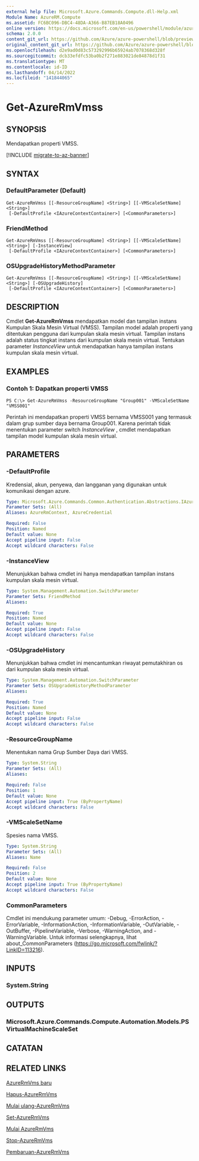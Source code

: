 ```yaml
---
external help file: Microsoft.Azure.Commands.Compute.dll-Help.xml
Module Name: AzureRM.Compute
ms.assetid: FC6BC096-DBC4-48DA-A366-B87EB18A0496
online version: https://docs.microsoft.com/en-us/powershell/module/azurerm.compute/get-azurermvmss
schema: 2.0.0
content_git_url: https://github.com/Azure/azure-powershell/blob/preview/src/ResourceManager/Compute/Commands.Compute/help/Get-AzureRmVmss.md
original_content_git_url: https://github.com/Azure/azure-powershell/blob/preview/src/ResourceManager/Compute/Commands.Compute/help/Get-AzureRmVmss.md
ms.openlocfilehash: d2e9ad0d83c573292996b65924ab7078368d328f
ms.sourcegitcommit: dcb33efdfc53ba0b2f271e883021de84878d1f31
ms.translationtype: MT
ms.contentlocale: id-ID
ms.lasthandoff: 04/14/2022
ms.locfileid: "141844065"
---
```

# Get-AzureRmVmss

## SYNOPSIS
Mendapatkan properti VMSS.

[!INCLUDE [migrate-to-az-banner](../../includes/migrate-to-az-banner.md)]

## SYNTAX

### DefaultParameter (Default)
```
Get-AzureRmVmss [[-ResourceGroupName] <String>] [[-VMScaleSetName] <String>]
 [-DefaultProfile <IAzureContextContainer>] [<CommonParameters>]
```

### FriendMethod
```
Get-AzureRmVmss [[-ResourceGroupName] <String>] [[-VMScaleSetName] <String>] [-InstanceView]
 [-DefaultProfile <IAzureContextContainer>] [<CommonParameters>]
```

### OSUpgradeHistoryMethodParameter
```
Get-AzureRmVmss [[-ResourceGroupName] <String>] [[-VMScaleSetName] <String>] [-OSUpgradeHistory]
 [-DefaultProfile <IAzureContextContainer>] [<CommonParameters>]
```

## DESCRIPTION
Cmdlet **Get-AzureRmVmss** mendapatkan model dan tampilan instans Kumpulan Skala Mesin Virtual (VMSS).
Tampilan model adalah properti yang ditentukan pengguna dari kumpulan skala mesin virtual.
Tampilan instans adalah status tingkat instans dari kumpulan skala mesin virtual.
Tentukan parameter *InstanceView* untuk mendapatkan hanya tampilan instans kumpulan skala mesin virtual.

## EXAMPLES

### Contoh 1: Dapatkan properti VMSS
```
PS C:\> Get-AzureRmVmss -ResourceGroupName "Group001" -VMScaleSetName "VMSS001"
```

Perintah ini mendapatkan properti VMSS bernama VMSS001 yang termasuk dalam grup sumber daya bernama Group001.
Karena perintah tidak menentukan parameter switch *InstanceView* , cmdlet mendapatkan tampilan model kumpulan skala mesin virtual.

## PARAMETERS

### -DefaultProfile
Kredensial, akun, penyewa, dan langganan yang digunakan untuk komunikasi dengan azure.

```yaml
Type: Microsoft.Azure.Commands.Common.Authentication.Abstractions.IAzureContextContainer
Parameter Sets: (All)
Aliases: AzureRmContext, AzureCredential

Required: False
Position: Named
Default value: None
Accept pipeline input: False
Accept wildcard characters: False
```

### -InstanceView
Menunjukkan bahwa cmdlet ini hanya mendapatkan tampilan instans kumpulan skala mesin virtual.

```yaml
Type: System.Management.Automation.SwitchParameter
Parameter Sets: FriendMethod
Aliases:

Required: True
Position: Named
Default value: None
Accept pipeline input: False
Accept wildcard characters: False
```

### -OSUpgradeHistory
Menunjukkan bahwa cmdlet ini mencantumkan riwayat pemutakhiran os dari kumpulan skala mesin virtual.

```yaml
Type: System.Management.Automation.SwitchParameter
Parameter Sets: OSUpgradeHistoryMethodParameter
Aliases:

Required: True
Position: Named
Default value: None
Accept pipeline input: False
Accept wildcard characters: False
```

### -ResourceGroupName
Menentukan nama Grup Sumber Daya dari VMSS.

```yaml
Type: System.String
Parameter Sets: (All)
Aliases:

Required: False
Position: 1
Default value: None
Accept pipeline input: True (ByPropertyName)
Accept wildcard characters: False
```

### -VMScaleSetName
Spesies nama VMSS.

```yaml
Type: System.String
Parameter Sets: (All)
Aliases: Name

Required: False
Position: 2
Default value: None
Accept pipeline input: True (ByPropertyName)
Accept wildcard characters: False
```

### CommonParameters
Cmdlet ini mendukung parameter umum: -Debug, -ErrorAction, -ErrorVariable, -InformationAction, -InformationVariable, -OutVariable, -OutBuffer, -PipelineVariable, -Verbose, -WarningAction, and -WarningVariable. Untuk informasi selengkapnya, lihat about_CommonParameters (https://go.microsoft.com/fwlink/?LinkID=113216).

## INPUTS

### System.String

## OUTPUTS

### Microsoft.Azure.Commands.Compute.Automation.Models.PSVirtualMachineScaleSet

## CATATAN

## RELATED LINKS

[AzureRmVms baru](./New-AzureRmVmss.md)

[Hapus-AzureRmVms](./Remove-AzureRmVmss.md)

[Mulai ulang-AzureRmVms](./Restart-AzureRmVmss.md)

[Set-AzureRmVms](./Set-AzureRmVmss.md)

[Mulai AzureRmVms](./Start-AzureRmVmss.md)

[Stop-AzureRmVms](./Stop-AzureRmVmss.md)

[Pembaruan-AzureRmVms](./Update-AzureRmVmss.md)


